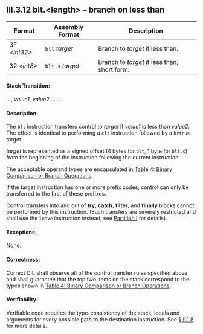 ## III.3.12 blt.\<length\> &ndash; branch on less than

 | Format | Assembly Format | Description
 | ---- | ---- | ----
 | 3F _\<int32\>_ | `blt` _target_ | Branch to _target_ if less than.
 | 32 _\<int8\>_ | `blt.s` _target_ | Branch to _target_ if less than, short form.

#### Stack Transition:

&hellip;, _value1_, _value2_ &hellip; &hellip;

#### Description:

The `blt` instruction transfers control to _target_ if _value1_ is less than _value2_. The effect is identical to performing a `clt` instruction followed by a `brtrue` target.

_target_ is represented as a signed offset (4 bytes for `blt`, 1 byte for `blt.s`) from the beginning of the instruction following the current instruction.

The acceptable operand types are encapsulated in [Table 4: Binary Comparison or Branch Operations](#todo-missing-hyperlink).

If the target instruction has one or more prefix codes, control can only be transferred to the first of these prefixes.

Control transfers into and out of **try**, **catch**, **filter**, and **finally** blocks cannot be performed by this instruction. (Such transfers are severely restricted and shall use the `leave` instruction instead; see [Partition I](#todo-missing-hyperlink) for details).

#### Exceptions:

None.

#### Correctness:

Correct CIL shall observe all of the control transfer rules specified above and shall guarantee that the top two items on the stack correspond to the types shown in [Table 4: Binary Comparison or Branch Operations](#todo-missing-hyperlink).

#### Verifiability:

Verifiable code requires the type-consistency of the stack, locals and arguments for every possible path to the destination instruction. See §[III.1.8](iii.1.8-verifiability-and-correctness.md) for more details.
